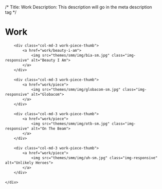 /*
Title: Work
Description: This description will go in the meta description tag
*/

<div class="page-header">
	<h1 class="title text-center">Work</h1>
</div>

<div class="container">
	<div class="row">

		<div class="col-md-3 work-piece-thumb">
			<a href="work/beauty-i-am">
				<img src="themes/smm/img/bia-sm.jpg" class="img-responsive" alt="Beauty I Am">
			</a>
		</div>
		
		<div class="col-md-3 work-piece-thumb">
			<a href="work/piece">
				<img src="themes/smm/img/globacom-sm.jpg" class="img-responsive" alt="Globacom">
			</a>
		</div>

		<div class="col-md-3 work-piece-thumb">
			<a href="work/piece">
				<img src="themes/smm/img/otb-sm.jpg" class="img-responsive" alt="On The Beam">
			</a>
		</div>

		<div class="col-md-3 work-piece-thumb">
			<a href="work/piece">
				<img src="themes/smm/img/uh-sm.jpg" class="img-responsive" alt="Unlikely Heroes">
			</a>
		</div>

	</div>
</div>

<!-- <div class="well well-lg">
	<div class="diamond">
		<div class="borderrr">
			<p>Belief <span>3</span></p>
		</div>
	</div>
	<div class="container">
		<p class="lead">Good is the enemy of great.</p>
		<div class="accent"></div>
	</div>
</div> -->